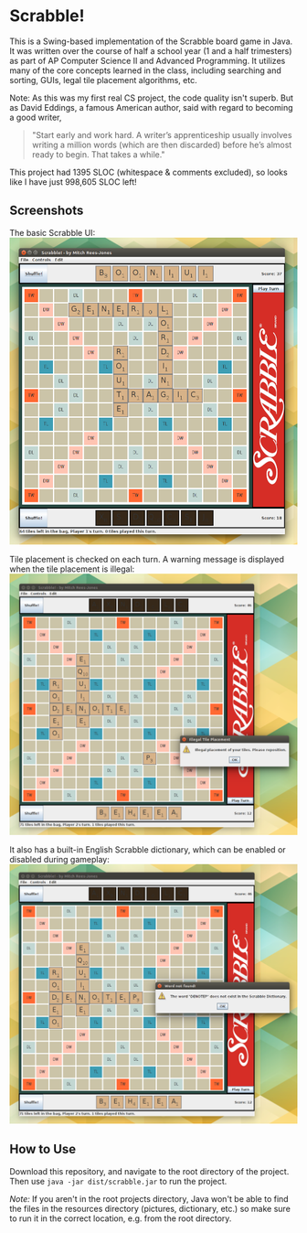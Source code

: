 Scrabble!
========

This is a Swing-based implementation of the Scrabble board game in Java. It was
written over the course of half a school year (1 and a half trimesters) as part
of AP Computer Science II and Advanced Programming. It utilizes many of
the core concepts learned in the class, including searching and sorting, GUIs,
legal tile placement algorithms, etc.

Note: As this was my first real CS project, the code quality isn't superb. But as
David Eddings, a famous American author, said with regard to becoming a good writer,

> "Start early and work hard. A writer’s apprenticeship usually involves writing a 
> million words (which are then discarded) before he’s almost ready to begin. That 
> takes a while."

This project had 1395 SLOC (whitespace & comments excluded), so looks like I have
just 998,605 SLOC left!

## Screenshots

The basic Scrabble UI:
![The basic Scrabble UI](resources/scrabble.png)

Tile placement is checked on each turn. A warning message is displayed when the tile
placement is illegal:
![Illegal tile placement](resources/illegal-tile-placement.png)

It also has a built-in English Scrabble dictionary, which can be enabled or disabled 
during gameplay:
![Dictionary word checking](resources/illegal-word.png)

## How to Use

Download this repository, and navigate to the root directory of the project.
Then use `java -jar dist/scrabble.jar` to run the project.

*Note:* If you aren't in the root projects directory, Java won't be able to find
the files in the resources directory (pictures, dictionary, etc.) so make sure
to run it in the correct location, e.g. from the root directory.
